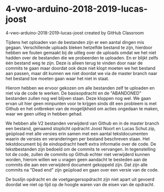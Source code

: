 # 4-vwo-arduino-2018-2019-lucas-joost
4-vwo-arduino-2018-2019-lucas-joost created by GitHub Classroom

Tijdens het oploaden van de bestanden zijn er een aantal dingen mis gegaan. Verschillende uploads bleken hetzelfde bestand te zijn, hierdoor hebben we fouten gemaakt bij de uitleg over de uploads omdat we het niet hadden over de bestanden die we probeerden te uploaden. En er blijkt zelfs één bestand weg te zijn. Deze is alleen terug te vinden door naar de commits te gaan maar doordat ook deze niet klopt moeten we het bestand aan passen, maar dit kunnen we niet doordat we via de master branch naar het bestand toe moeten gaan waar het niet in staat.

Hierom hebben we ervoor gekozen om alle bestanden zelf te uploaden en niet via de code te werken.
De basisopdracht en de "ABANDONED" bestanden zullen nog wel blijven staan. Deze kloppen nog wel.
We gaan ervan uit hier geen minpunten voor te krijgen sinds dit een probleem is met Github en het ontbreken van de mogelijkheid om acties ongedaan te maken, waar we geen uitleg in hebben gehad.

We hebben alle V2 bestanden verwijderd van Github en in de master branch een bestand, genaamd stoplicht opdracht Joost Noort en Lucas Schut.zip, geüpload met alle versies erin samen met een aantal tekstdocumenten waarin de versies en veranderingen per bestand beschreven staan. Het tekstdocument bij de eindopdracht heeft extra informatie over de code. De tekstbestanden zijn bedoeld om de commits te vervangen. In tegenstelling tot de code, zullen de commits op Github echter niet verwijderd kunnen worden, hierom willen we u vragen geen aandacht te besteden aan de commits die aan een verwijderd document gekoppeld zijn. Dat zijn alle commits na "Dead end" zijn geüpload en gaan over een versie van de code.

De buslijn opdracht en de voetgangersopdracht zijn niet apart uit gevoerd doordat we niet op tijd op de hoogte waren van de eisen van de opdracht.
